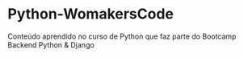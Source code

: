 # Python-WomakersCode
Conteúdo aprendido no curso de Python que faz parte do Bootcamp Backend Python &amp; Django
